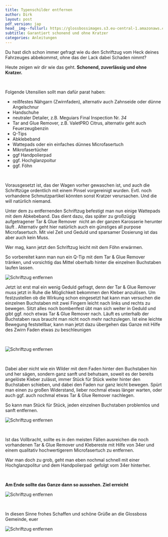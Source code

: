 ```yaml
---
title: Typenschilder entfernen
author: Dirk
layout: post
pdf_version: jap
head__img--fullurl: https://glossbossimages.s3.eu-central-1.amazonaws.com/headerimg/schriftzugentfernen.jpg
subtitle: Garantiert schonend und ohne Kratzer
categories: Anleitungen
---
```

Du hast dich schon immer gefragt wie du den Schriftzug vom Heck deines Fahrzeuges abbekommst, ohne das der Lack dabei Schaden nimmt?

Heute zeigen wir dir wie das geht. **Schonend, zuverlässig und ohne Kratzer.**

<!--more-->

&nbsp;

Folgende Utensilien sollt man dafür parat haben:

*   reißfestes Nähgarn (Zwirnfaden), alternativ auch Zahnseide oder dünne Angelschnur
*   Handschuhe
*   neutraler Detailer, z.B. Meguiars Final Inspection Nr. *34*
*   Tar and Glue Remover, z.B. ValetPRO Citrus, alternativ geht auch Feuerzeugbenzin
*   Q-Tips
*   Abklebeband
*   Wattepads oder ein einfaches dünnes Microfasertuch
*   Mikrofasertücher
*   ggf Handpolierpad
*   ggf. Hochglanzpoitur
*   ggf. Föhn

&nbsp;

Vorausgesetzt ist, das der Wagen vorher gewaschen ist, und auch die Schriftzüge ordentlich mit einem Pinsel vorgereinigt wurden. Evtl. noch vorhandene Schmutzpartikel könnten sonst Kratzer verursachen. Und die will natürlich niemand.

Unter dem zu entfernenden Schriftzug befestigt man nun einige Wattepads mit dem Abkebeband. Das dient dazu, das später zu großzügig aufgetragener Tar & Glue Remover  nicht an der ganzen Karosserie herunter läuft . Alternativ geht hier natürlich auch ein günstiges all purpose Microfasertuch. Mit viel Zeit und Geduld und sparsamer Dosierung ist das aber auch kein Muss.

Wer mag, kann jetzt den Schriftzug leicht mit dem Föhn erwärmen.

So vorbereitet kann man nun ein Q-Tip mit dem Tar & Glue Remover tränken, und vorsichtig das Mittel oberhalb hinter die einzelnen Buchstaben laufen lassen.

![Schriftzug entfernen](https://glossbossimages.s3.eu-central-1.amazonaws.com/dirk/SchriftzugEntfernen/Schriftzug002.jpg)

Jetzt ist erst mal ein wenig Geduld gefragt, denn der Tar & Glue Remover muss jetzt in Ruhe die Möglichkeit bekommen den Kleber anzulösen. Um festzustellen ob die Wirkung schon eingesetzt hat kann man versuchen die einzelnen Buchstaben mit zwei Fingern leicht nach links und rechts zu bewegen. Sitzt alles noch bombenfest übt man sich weiter in Geduld und gibt ggf. noch etwas Tar & Glue Remover nach. Läuft es unterhalb der Buchstaben raus braucht man nicht noch mehr nachzulegen. Ist eine leichte Bewegung feststellbar, kann man jetzt dazu übergehen das Ganze mit Hilfe des Zwirn Faden etwas zu beschleunigen

&nbsp;

![Schriftzug entfernen](https://glossbossimages.s3.eu-central-1.amazonaws.com/dirk/SchriftzugEntfernen/Schriftzug003.jpg)

&nbsp;

Dabei aber nicht wie ein Wilder mit dem Faden hinter den Buchstaben hin und her sägen, sondern ganz sanft und behutsam, soweit es der bereits angelöste Kleber zulässt, immer Stück für Stück weiter hinter den Buchstaben schieben, und dabei den Faden nur ganz leicht bewegen. Spürt man einen zu großen Widerstand, lieber nochmal etwas länger warten, oder auch ggf. auch nochmal etwas Tar & Glue Remover nachlegen.

So kann man Stück für Stück, jeden einzelnen Buchstaben problemlos und sanft entfernen.

![Schriftzug entfernen](https://glossbossimages.s3.eu-central-1.amazonaws.com/dirk/SchriftzugEntfernen/Schriftzug.gif)

&nbsp;

Ist das Vollbracht, sollte es in den meisten Fällen ausreichen die noch vorhandenen Tar & Glue Remover und Klebereste mit Hilfe von 34er und einem qualitativ hochwertigerem Microfasertuch zu entfernen.

War man doch zu grob, geht man eben nochmal schnell mit einer Hochglanzpolitur und dem Handpolierpad  gefolgt vom 34er hinterher.

&nbsp;

**Am Ende sollte das Ganze dann so aussehen. Ziel erreicht**

![Schriftzug entfernen](https://glossbossimages.s3.eu-central-1.amazonaws.com/dirk/SchriftzugEntfernen/Schriftzug001.jpg)

&nbsp;

In diesen Sinne frohes Schaffen und schöne Grüße an die Glossboss Gemeinde, euer

![Schriftzug entfernen](https://glossbossimages.s3.eu-central-1.amazonaws.com/dirk/glossbossSignatur_agent.png)
